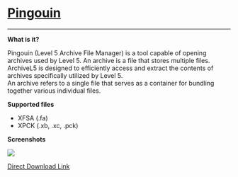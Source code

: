 # [Pingouin](https://github.com/Tiniifan/Pingouin/releases/latest)
__________________________________________________________________________

**What is it?**

Pingouin (Level 5 Archive File Manager) is a tool capable of opening archives used by Level 5. An archive is a file that stores multiple files.  
ArchiveL5 is designed to efficiently access and extract the contents of archives specifically utilized by Level 5.   
An archive refers to a single file that serves as a container for bundling together various individual files.

**Supported files**
- XFSA (.fa)
- XPCK (.xb, .xc, .pck) 

**Screenshots**

![](https://i.imgur.com/Yevsihx.png)

[Direct Download Link](https://github.com/Tiniifan/Pingouin/releases/latest/download/Pingouin.zip)
